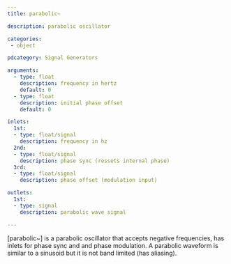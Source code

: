 ```yaml
---
title: parabolic~

description: parabolic oscillator

categories:
 - object

pdcategory: Signal Generators

arguments:
  - type: float
    description: frequency in hertz
    default: 0
  - type: float
    description: initial phase offset
    default: 0

inlets:
  1st:
  - type: float/signal
    description: frequency in hz
  2nd:
  - type: float/signal
    description: phase sync (ressets internal phase)
  3rd:
  - type: float/signal
    description: phase offset (modulation input)

outlets:
  1st:
  - type: signal
    description: parabolic wave signal

---
```


[parabolic~] is a parabolic oscillator that accepts negative frequencies, has inlets for phase sync and and phase modulation. A parabolic waveform is similar to a sinusoid but it is not band limited (has aliasing).

